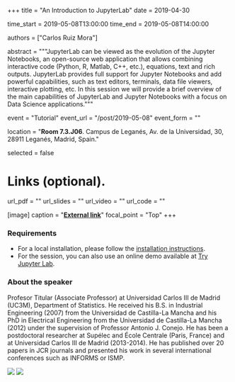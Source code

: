 +++
title = "An Introduction to JupyterLab"
date = 2019-04-30

time_start = 2019-05-08T13:00:00
time_end = 2019-05-08T14:00:00

authors = ["Carlos Ruiz Mora"]

abstract = """JupyterLab can be viewed as the evolution of the Jupyter Notebooks, an open-source web application that allows combining interactive code (Python, R, Matlab, C++, etc.), equations, text and rich outputs. JupyterLab provides full support for Jupyter Notebooks and add powerful capabilities, such as text editors, terminals, data file viewers, interactive plotting, etc. In this session we will provide a brief overview of the main capabilities of JupyterLab and Jupyter Notebooks with a focus on Data Science applications."""

event = "Tutorial"
event_url = "/post/2019-05-08"
event_form = ""

location = "**Room 7.3.J06**. Campus de Leganés, Av. de la Universidad, 30, 28911 Leganés, Madrid, Spain."

selected = false

# Links (optional).
url_pdf = ""
url_slides = ""
url_video = ""
url_code = ""

[image]
  caption = "[**External link**](https://carlosruizmora.github.io/)"
  focal_point = "Top" 
+++

### Requirements

- For a local installation, please follow the [installation instructions](https://jupyterlab.readthedocs.io/en/stable/getting_started/installation.html).
-	For the session, you can also use an online demo available at [Try Jupyter Lab](https://jupyter.org/try).

### About the speaker

Profesor Titular (Associate Professor) at Universidad Carlos III de Madrid (UC3M), Department of Statistics. He received his B.S. in Industrial Engineering (2007) from the Universidad de Castilla-La Mancha and his PhD in Electrical Engineering from the Universidad de Castilla-La Mancha (2012) under the supervision of Professor Antonio J. Conejo. He has been a postdoctoral researcher at Supélec and École Centrale (Paris, France) and at Universidad Carlos III de Madrid (2013-2014). He has published over 20 papers in JCR journals and presented his work in several international conferences such as INFORMS or ISMP.

![](/img/sessions/2019-05-08-1.jpg)
![](/img/sessions/2019-05-08-2.jpg)
